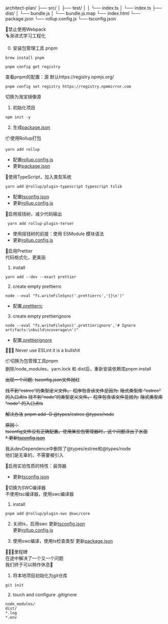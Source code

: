 architect-plan/
├── src/
│   ├── test/
│   │   └── index.ts
│   └── index.ts
├── dist/
│   └── bundle.js
│   └── bundle.js.map
└── index.html
└── package.json
└── rollup.config.js
└── tsconfig.json

🚫禁止使用Webpack  
🪜渐进式学习工程化  

0. 安装包管理工具 pnpm
```
brew install pnpm
```
```
pnpm config get registry
```
查看pnpm的配置：源
默认https://registry.npmjs.org/
```
pnpm config set registry https://registry.npmmirror.com
```
切换为淘宝镜像源
1. 初始化项目
```
npm init -y
```
2. 生成[package.json](./package.json)  

📦使用Rollup打包  
```
yarn add rollup
```
* 配置[rollup.config.js](./rollup.config.js)  
* 更新[package.json](./package.json)  

👮使用TypeScript，加入类型系统  
```
yarn add @rollup/plugin-typescript typescript tslib
```
* 配置[tsconfig.json](./tsconfig.json)
* 更新[rollup.config.js](./rollup.config.js)  

🌲启用摇钱树，减少代码输出  
```
 yarn add rollup-plugin-terser  
```
* 使用摇钱树的前提：使用 ESModule 模块语法  
* 更新[rollup.config.js](./rollup.config.js)  

👗启用Prettier  
代码格式化，更美丽
1. install  
```
yarn add --dev --exact prettier
```
2. create empty prettierrc
```
node --eval "fs.writeFileSync('.prettierrc','{}\n')"
```
* 配置[.prettierrc](./.prettierrc)  

3. create empty prettierignore
```
node --eval "fs.writeFileSync('.prettierignore','# Ignore artifacts:\nbuild\ncoverage\n')"
```
* 配置[.prettierignore](./.prettierignore)  

🚫🚫🚫 Never use ESLint it is a bullshit  

📦切换为包管理工具pnpm  
删除/node_modules、yarn.lock 和 dist后，重新安装依赖库pnpm install  

~~出现一个问题:~~
~~tsconfig.json文件抛红~~

~~找不到“estree”的类型定义文件。~~
  ~~程序包含该文件是因为:~~
    ~~隐式类型库 "estree" 的入口点ts~~
~~找不到“node”的类型定义文件。~~
  ~~程序包含该文件是因为:~~
    ~~隐式类型库 "node" 的入口点ts~~

~~解决办法~~
~~pnpm add -D @types/estree @types/node~~

~~原因：~~  
~~tsconfig文件没有正确配置。使用某些包管理器时，这个问题浮出了水面~~  
~~* 更新[tsconfig.json](./tsconfig.json)~~

我从devDependence中删除了@types/estree和@types/node  
他们是无辜的，不需要被引入

🎍启用实验性质的特性：装饰器
* 更新[tsconfig.json](./tsconfig.json)

🚀切换为SWC编译器  
不使用tsc编译器，使用swc编译器  

1. install
```
pnpm add @rollup/plugin-swc @swc/core
```

2. 关闭ts，启用swc
更新[tsconfig.json](./tsconfig.json)  
更新[rollup.config.js](./rollup.config.js)   

3. 使用swc编译，使用ts检查类型
更新[package.json](./package.json) 

🚏🚉🚉里程碑  
在途中解决了一个又一个问题  
我们终于可以稍作休息🍵  
1. 将本地项目初始化为git仓库
```
git init
```
2. touch and configure .gitignore
```
node_modules/
dist/
*.log
*.env
```
